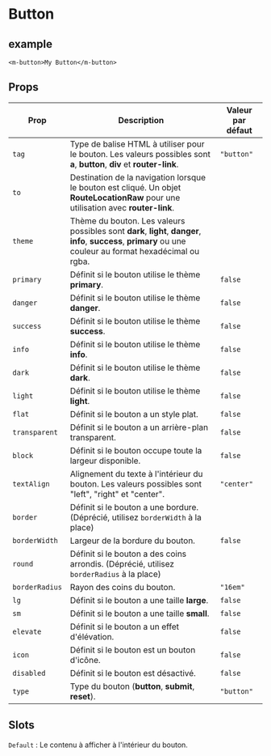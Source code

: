 # Button

## example

```Vue
<m-button>My Button</m-button>
```

## Props

| Prop           | Description                                                                                                                                                   | Valeur par défaut |
| -------------- | ------------------------------------------------------------------------------------------------------------------------------------------------------------- | ----------------- |
| `tag`          | Type de balise HTML à utiliser pour le bouton. Les valeurs possibles sont **a**, **button**, **div** et **router-link**.                                      | `"button"`        |
| `to`           | Destination de la navigation lorsque le bouton est cliqué. Un objet **RouteLocationRaw** pour une utilisation avec **router-link**.                           |                   |
| `theme`        | Thème du bouton. Les valeurs possibles sont **dark**, **light**, **danger**, **info**, **success**, **primary** ou une couleur au format hexadécimal ou rgba. |                   |
| `primary`      | Définit si le bouton utilise le thème **primary**.                                                                                                            | `false`           |
| `danger`       | Définit si le bouton utilise le thème **danger**.                                                                                                             | `false`           |
| `success`      | Définit si le bouton utilise le thème **success**.                                                                                                            | `false`           |
| `info`         | Définit si le bouton utilise le thème **info**.                                                                                                               | `false`           |
| `dark`         | Définit si le bouton utilise le thème **dark**.                                                                                                               | `false`           |
| `light`        | Définit si le bouton utilise le thème **light**.                                                                                                              | `false`           |
| `flat`         | Définit si le bouton a un style plat.                                                                                                                         | `false`           |
| `transparent`  | Définit si le bouton a un arrière-plan transparent.                                                                                                           | `false`           |
| `block`        | Définit si le bouton occupe toute la largeur disponible.                                                                                                      | `false`           |
| `textAlign`    | Alignement du texte à l'intérieur du bouton. Les valeurs possibles sont "left", "right" et "center".                                                          | `"center"`        |
| `border`       | Définit si le bouton a une bordure. (Déprécié, utilisez `borderWidth` à la place)                                                                             |                   |
| `borderWidth`  | Largeur de la bordure du bouton.                                                                                                                              | `false`           |
| `round`        | Définit si le bouton a des coins arrondis. (Déprécié, utilisez `borderRadius` à la place)                                                                     |                   |
| `borderRadius` | Rayon des coins du bouton.                                                                                                                                    | `"16em"`          |
| `lg`           | Définit si le bouton a une taille **large**.                                                                                                                  | `false`           |
| `sm`           | Définit si le bouton a une taille **small**.                                                                                                                  | `false`           |
| `elevate`      | Définit si le bouton a un effet d'élévation.                                                                                                                  | `false`           |
| `icon`         | Définit si le bouton est un bouton d'icône.                                                                                                                   | `false`           |
| `disabled`     | Définit si le bouton est désactivé.                                                                                                                           | `false`           |
| `type`         | Type du bouton (**button**, **submit**, **reset**).                                                                                                           | `"button"`        |

## Slots

`Default` : Le contenu à afficher à l'intérieur du bouton.
